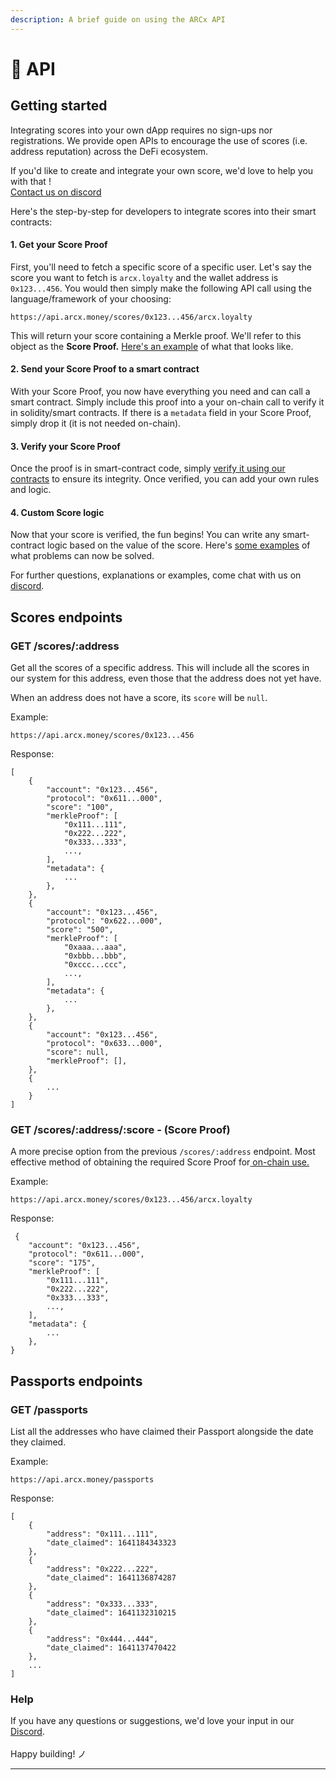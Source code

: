 ```yaml
---
description: A brief guide on using the ARCx API
---
```


# 🧠 API

## Getting started

Integrating scores into your own dApp requires no sign-ups nor registrations. We provide open APIs to encourage the use of scores (i.e. address reputation) across the DeFi ecosystem.



If you'd like to create and integrate your own score, we'd love to help you with that ! \
[Contact us on discord](https://discord.com/invite/skwz6je)



Here's the step-by-step for developers to integrate scores into their smart contracts:

#### 1. Get your Score Proof

First, you'll need to fetch a specific score of a specific user. Let's say the score you want to fetch is `arcx.loyalty` and the wallet address is `0x123...456`. You would then simply make the following API call using the language/framework of your choosing:

```
https://api.arcx.money/scores/0x123...456/arcx.loyalty
```

This will return your score containing a Merkle proof. We'll refer to this object as the **Score Proof.** [Here's an example](verifying-passports.md#get-scores-address-score-score-proof) of what that looks like.&#x20;

#### 2. Send your Score Proof to a smart contract

With your Score Proof, you now have everything you need and can call a smart contract. Simply include this proof into a your on-chain call to verify it in solidity/smart contracts. If there is a `metadata` field in your Score Proof, simply drop it (it is not needed on-chain).

#### 3. Verify your Score Proof

Once the proof is in smart-contract code, simply [verify it using our contracts](smart-contracts.md#verifying-a-score) to ensure its integrity. Once verified, you can add your own rules and logic.

#### 4. Custom Score logic

Now that your score is verified, the fun begins! You can write any smart-contract logic based on the value of the score. Here's [some examples](../introducing-arcx/faqs.md#what-problem-is-arcx-solving) of what problems can now be solved.



For further questions, explanations or examples, come chat with us on [discord](https://discord.com/invite/skwz6je).

## Scores endpoints

### GET /scores/:address

Get all the scores of a specific address. This will include all the scores in our system for this address, even those that the address does not yet have.

When an address does not have a score, its `score` will be `null`.

Example:

```
https://api.arcx.money/scores/0x123...456
```

Response:

```
[
    {
        "account": "0x123...456",
        "protocol": "0x611...000",
        "score": "100",
        "merkleProof": [
            "0x111...111",
            "0x222...222",
            "0x333...333",
            ...,
        ],
        "metadata": {
            ...
        },
    },
    {
        "account": "0x123...456",
        "protocol": "0x622...000",
        "score": "500",
        "merkleProof": [
            "0xaaa...aaa",
            "0xbbb...bbb",
            "0xccc...ccc",
            ...,
        ],
        "metadata": {
            ...
        },
    },
    {
        "account": "0x123...456",
        "protocol": "0x633...000",
        "score": null,
        "merkleProof": [],
    },
    {
        ...
    }
]
```

### GET /scores/:address/:score - (Score Proof)

A more precise option from the previous `/scores/:address` endpoint. Most effective method of obtaining the required Score Proof for[ on-chain use.](smart-contracts.md#verifying-a-score)

Example:

```
https://api.arcx.money/scores/0x123...456/arcx.loyalty
```

Response:

```
 {
    "account": "0x123...456",
    "protocol": "0x611...000",
    "score": "175",
    "merkleProof": [
        "0x111...111",
        "0x222...222",
        "0x333...333",
        ...,
    ],
    "metadata": {
        ...
    },
}
```

## Passports endpoints

### GET /passports

List all the addresses who have claimed their Passport alongside the date they claimed.

Example:

```
https://api.arcx.money/passports
```

Response:

```
[
    {
        "address": "0x111...111",
        "date_claimed": 1641184343323
    },
    {
        "address": "0x222...222",
        "date_claimed": 1641136874287
    },
    {
        "address": "0x333...333",
        "date_claimed": 1641132310215
    },
    {
        "address": "0x444...444",
        "date_claimed": 1641137470422
    },
    ...
]
```



### Help

If you have any questions or suggestions, we'd love your input in our [Discord](https://discord.com/invite/skwz6je).\
\
Happy building! ノ

****
